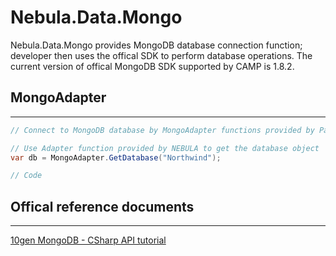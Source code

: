 
Nebula.Data.Mongo
================

Nebula.Data.Mongo provides MongoDB database connection function; developer then uses the offical SDK to perform database operations. The current version of offical MongoDB SDK supported by CAMP is 1.8.2.  

## MongoAdapter  
----------------

```csharp
// Connect to MongoDB database by MongoAdapter functions provided by PaaS, then use the offical 10gen MongoDB SDK to do operations.

// Use Adapter function provided by NEBULA to get the database object
var db = MongoAdapter.GetDatabase("Northwind");  

// Code
```

## Offical reference documents
-----------------

[10gen MongoDB - CSharp API tutorial](http://docs.mongodb.org/ecosystem/tutorial/use-linq-queries-with-csharp-driver/)
